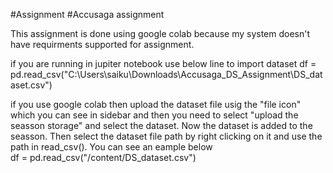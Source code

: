 #Assignment
#Accusaga assignment

This assignment is done using google colab because my system doesn't have requirments supported for assignment.

if you are running in jupiter notebook use below line to import dataset
df = pd.read_csv("C:\\Users\\saiku\\Downloads\\Accusaga_DS_Assignment\\DS_dataset.csv")

if you use google colab then upload the dataset file usig the "file icon" which you can see in sidebar and then you need to select "upload the seasson storage" and select the dataset. Now the dataset is added to the seasson. Then select the dataset file path by right clicking on it and use the path in read_csv(). You can see an eample below
df = pd.read_csv("/content/DS_dataset.csv")
